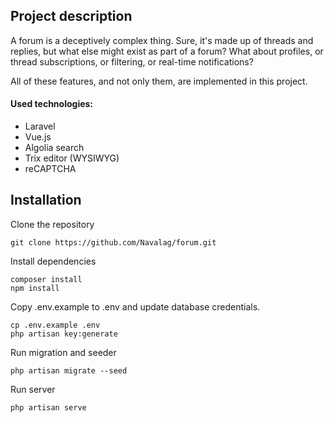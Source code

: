 ## Project description

A forum is a deceptively complex thing. Sure, it's made up of threads and replies, but what else might exist as part of a forum? What about profiles, or thread subscriptions, or filtering, or real-time notifications?

All of these features, and not only them, are implemented in this project. 

#### Used technologies:
- Laravel
- Vue.js
- Algolia search
- Trix editor (WYSIWYG)
- reCAPTCHA
 
## Installation

Clone the repository
```
git clone https://github.com/Navalag/forum.git
```

Install dependencies
```
composer install
npm install
```

Copy .env.example to .env and update database credentials.
```
cp .env.example .env
php artisan key:generate
```

Run migration and seeder
```
php artisan migrate --seed
```

Run server
```
php artisan serve
```
